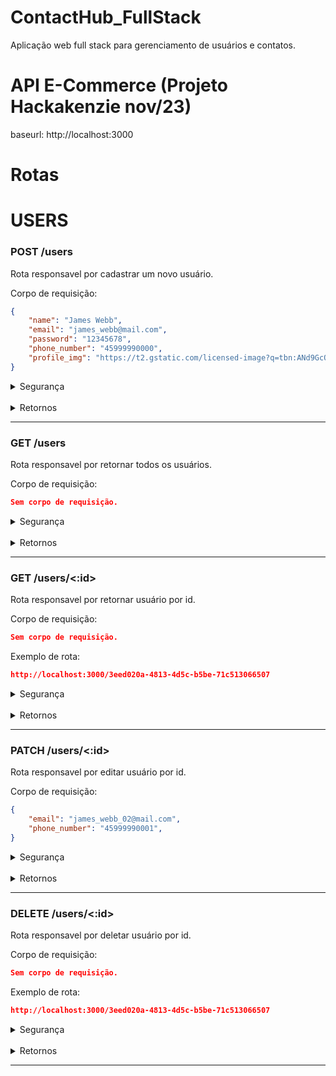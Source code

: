 # ContactHub_FullStack

Aplicação web full stack para gerenciamento de usuários e contatos.

# API E-Commerce (Projeto Hackakenzie nov/23)

baseurl: http://localhost:3000

# Rotas

# USERS

### POST /users
Rota responsavel por cadastrar um novo usuário.


Corpo de requisição:

```JSON
{
	"name": "James Webb",
	"email": "james_webb@mail.com",
	"password": "12345678",
	"phone_number": "45999990000",
	"profile_img": "https://t2.gstatic.com/licensed-image?q=tbn:ANd9GcQqCgFnFmlyzoYIHvuLiRRUK1YwYxhyhdFUFao1Xg1-Y1YZn0ekCTt62Q1uPYJMFUWt"
}
```

<details>
<summary>Segurança</summary>
    <ul>
<li>Não é necessário autorização.</li>
<li>✔ Hash de senha</li>
    </ul>
</details>

<br />

<details>
<summary>Retornos</summary>
<br>
201 - Created:

```JSON
{
	"id": "c43557ee-de60-4070-8430-fe3eaa29be33",
	"name": "James Webb",
	"email": "james_webb@mail.com",
	"phone_number": "45999990000",
	"profile_img": "https://t2.gstatic.com/licensed-image?q=tbn:ANd9GcQqCgFnFmlyzoYIHvuLiRRUK1YwYxhyhdFUFao1Xg1-Y1YZn0ekCTt62Q1uPYJMFUWt",
	"created_at": "2024-02-04T15:06:01.859Z"
}
```
</details>

<hr />

### GET /users
Rota responsavel por retornar todos os usuários.


Corpo de requisição:
<br>
```JSON
Sem corpo de requisição.
```

<details>
    <summary>Segurança</summary>
    <ul>
        <li>Não é necessário autorização.</li>
    </ul>
</details>

<br />

<details>
<summary>Retornos</summary>
<br>
200 - OK:

```JSON
[
	{
		"id": "c43557ee-de60-4070-8430-fe3eaa29be33",
		"name": "James Webb",
		"email": "james_webb@mail.com",
		"phone_number": "45999990000",
		"profile_img": "https://t2.gstatic.com/licensed-image?q=tbn:ANd9GcQqCgFnFmlyzoYIHvuLiRRUK1YwYxhyhdFUFao1Xg1-Y1YZn0ekCTt62Q1uPYJMFUWt",
		"created_at": "2024-02-04T15:06:01.859Z"
	},
	{
		"id": "3eed020a-4813-4d5c-b5be-71c513066507",
		"name": "Hubble",
		"email": "hubble@mail.com",
		"phone_number": "45999990001",
		"profile_img": "https://img.olhardigital.com.br/wp-content/uploads/2021/07/Telescopio-Espacial-Hubble-fotografado-a-partir-da-Discovery-em-1997.png",
		"created_at": "2024-02-04T15:09:59.609Z"
	}
]
```
</details>

<hr />

### GET /users/<:id>
Rota responsavel por retornar usuário por id.


Corpo de requisição:
<br>
```JSON
Sem corpo de requisição.
```
Exemplo de rota:

```JSON
http://localhost:3000/3eed020a-4813-4d5c-b5be-71c513066507
```

<details>
    <summary>Segurança</summary>
    <ul>
        <li>Não é necessário autorização.</li>
    </ul>
</details>

<br />

<details>
<summary>Retornos</summary>
<br>
200 - OK:

```JSON
{
	"id": "3eed020a-4813-4d5c-b5be-71c513066507",
	"name": "Hubble",
	"email": "hubble@mail.com",
	"phone_number": "45999990001",
	"profile_img": "https://img.olhardigital.com.br/wp-content/uploads/2021/07/Telescopio-Espacial-Hubble-fotografado-a-partir-da-Discovery-em-1997.png",
	"created_at": "2024-02-04T15:09:59.609Z"
}
```
</details>

<hr />

### PATCH /users/<:id>
Rota responsavel por editar usuário por id.


Corpo de requisição:

```JSON
{
	"email": "james_webb_02@mail.com",
	"phone_number": "45999990001",
}
```

<details>
<summary>Segurança</summary>
    <ul>
<li>Necessário Bearer Token (JWT).</li>
    </ul>
</details>

<br />

<details>
<summary>Retornos</summary>
<br>
201 - Created:

```JSON
{
	"id": "c43557ee-de60-4070-8430-fe3eaa29be33",
	"name": "James Webb",
	"email": "james_webb_02@mail.com",
	"phone_number": "45999990001",
	"profile_img": "https://t2.gstatic.com/licensed-image?q=tbn:ANd9GcQqCgFnFmlyzoYIHvuLiRRUK1YwYxhyhdFUFao1Xg1-Y1YZn0ekCTt62Q1uPYJMFUWt",
	"created_at": "2024-02-04T15:06:01.859Z"
}
```
</details>

<hr />

### DELETE /users/<:id>
Rota responsavel por deletar usuário por id.


Corpo de requisição:

```JSON
Sem corpo de requisição.
```

Exemplo de rota:

```JSON
http://localhost:3000/3eed020a-4813-4d5c-b5be-71c513066507
```

<details>
<summary>Segurança</summary>
    <ul>
        <li>Necessário Bearer Token (JWT).</li>
    </ul>
</details>

<br />

<details>
<summary>Retornos</summary>
<br>
204 - No content:

```JSON
Sem corpo de retorno.
```
</details>

<hr />